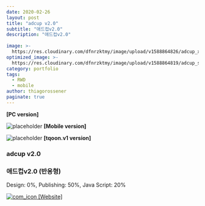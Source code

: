```yaml
---
date: 2020-02-26
layout: post
title: "adcup v2.0"
subtitle: "애드컵v2.0"
description: "애드컵v2.0"
  
image: >-
  https://res.cloudinary.com/dfnrzktmy/image/upload/v1588864826/adcup_xluxrn.jpg
optimized_image: >-
  https://res.cloudinary.com/dfnrzktmy/image/upload/v1588864819/adcup_sumnail_siechy.png
category: portfolio
tags: 
  - RWD
  - mobile
author: thiagorossener
paginate: true
---
```

<strong>[PC version]</strong>

![placeholder](https://res.cloudinary.com/dfnrzktmy/image/upload/v1588864827/adcup_mobile2_yp0ghu.png "adcup Mobile image")
<strong>[Mobile version]</strong>

![placeholder](https://res.cloudinary.com/dfnrzktmy/image/upload/v1588864826/sakuralabel_v1%EC%8B%9C%EC%A0%88_fph4t9.jpg "adcup tqoon.v1 image")
<strong>[tqoon.v1 version]</strong>

### adcup v2.0

### 애드컵v2.0 (반응형)

Design: 0%, Publishing: 50%, Java Script: 20%

<a href="https://www.adcup.jp/" target="_blank">
<img src="https://res.cloudinary.com/dfnrzktmy/image/upload/v1586177444/com_icon-150x129_r9kppl.png" alt="com_icon" class="site_icon">
[Website]
</a>